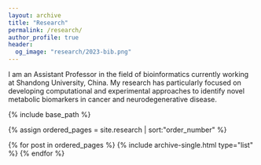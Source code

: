 ```yaml
---
layout: archive
title: "Research"
permalink: /research/
author_profile: true
header:
  og_image: "research/2023-bib.png"
---
```


I am an Assistant Professor in the field of bioinformatics currently working at Shandong University, China. My research has particularly focused on developing computational and experimental approaches to identify novel metabolic biomarkers in cancer and neurodegenerative disease. 

{% include base_path %}

{% assign ordered_pages = site.research | sort:"order_number" %}

{% for post in ordered_pages %}
  {% include archive-single.html type="list" %}
{% endfor %}
